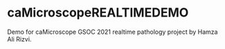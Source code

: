 # caMicroscopeREALTIMEDEMO
Demo for caMicroscope GSOC 2021 realtime pathology project by Hamza Ali Rizvi.
